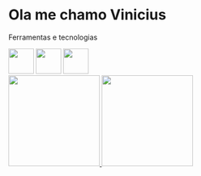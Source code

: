 
# Ola me chamo Vinicius

<!--
**viniciusxpg/viniciusxpg** is a ✨ _special_ ✨ repository because its `README.md` (this file) appears on your GitHub profile.

Here are some ideas to get you started:

- 🔭 I’m currently working on ...
- 🌱 I’m currently learning ...
- 👯 I’m looking to collaborate on ...
- 🤔 I’m looking for help with ...
- 💬 Ask me about ...
- 📫 How to reach me: ...
- 😄 Pronouns: ...
- ⚡ Fun fact: ...
-->
Ferramentas e tecnologias

<img width="50px" hegth="50px" src="https://cdn.jsdelivr.net/gh/devicons/devicon@latest/icons/html5/html5-original-wordmark.svg" />
<img width="50px" hegth="50px" src="https://cdn.jsdelivr.net/gh/devicons/devicon@latest/icons/css3/css3-original-wordmark.svg" />
<img width="50px" hegth="50px" src="https://cdn.jsdelivr.net/gh/devicons/devicon@latest/icons/php/php-original.svg" />
          
          

<div>
<a href="https://github.com/seu-usuário-aqui">
<img loading="lazy" height="180em" src="https://github-readme-stats.vercel.app/api/top-langs/?username=viniciusxpg&layout=compact&langs_count=7&theme=dracula"/>
<img loading="lazy" height="180em" src="https://github-readme-stats.vercel.app/api?username=viniciusxpg&show_icons=true&theme=dracula&include_all_commits=true&count_private=true"/>
</div>
